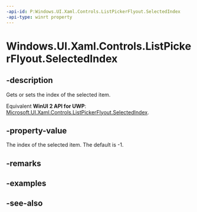 ```yaml
---
-api-id: P:Windows.UI.Xaml.Controls.ListPickerFlyout.SelectedIndex
-api-type: winrt property
---
```


<!-- Property syntax
public int SelectedIndex { get;  set; }
-->

# Windows.UI.Xaml.Controls.ListPickerFlyout.SelectedIndex

## -description
Gets or sets the index of the selected item.

Equivalent **WinUI 2 API for UWP**: [Microsoft.UI.Xaml.Controls.ListPickerFlyout.SelectedIndex](/windows/winui/api/microsoft.ui.xaml.controls.listpickerflyout.selectedindex).

## -property-value
The index of the selected item. The default is -1.

## -remarks

## -examples

## -see-also
